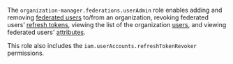 The `organization-manager.federations.userAdmin` role enables adding and removing [federated users](../../../organization/concepts/add-federation.md#saml-authentication) to/from an organization, revoking federated users’ [refresh tokens](../../../iam/concepts/authorization/refresh-token.md), viewing the list of the organization [users](../../../organization/concepts/membership.md), and viewing federated users' [attributes](../../../organization/operations/setup-federation.md#claims-mapping).

This role also includes the `iam.userAccounts.refreshTokenRevoker` permissions.
